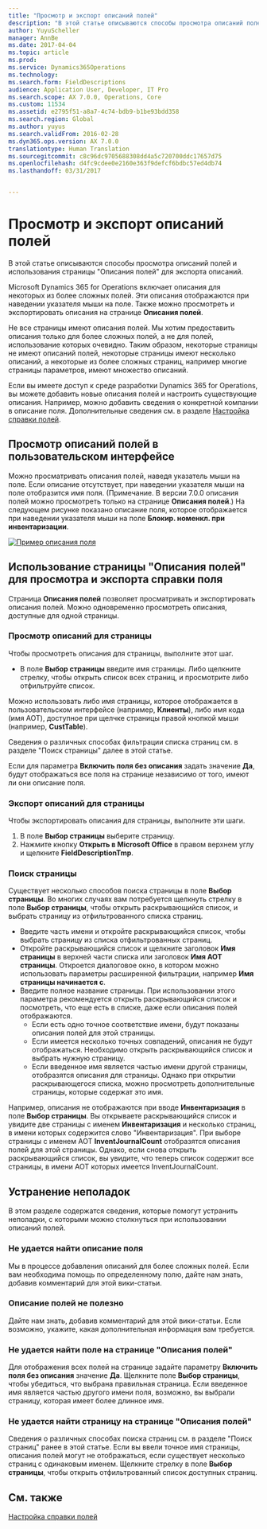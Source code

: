 ```yaml
---
title: "Просмотр и экспорт описаний полей"
description: "В этой статье описываются способы просмотра описаний полей и использования страницы &quot;Описания полей&quot; для экспорта описаний."
author: YuyuScheller
manager: AnnBe
ms.date: 2017-04-04
ms.topic: article
ms.prod: 
ms.service: Dynamics365Operations
ms.technology: 
ms.search.form: FieldDescriptions
audience: Application User, Developer, IT Pro
ms.search.scope: AX 7.0.0, Operations, Core
ms.custom: 11534
ms.assetid: e2795f51-a8a7-4c74-bdb9-b1be93bdd358
ms.search.region: Global
ms.author: yuyus
ms.search.validFrom: 2016-02-28
ms.dyn365.ops.version: AX 7.0.0
translationtype: Human Translation
ms.sourcegitcommit: c8c96dc9705688308dd4a5c720700ddc17657d75
ms.openlocfilehash: d4fc9cdee0e2160e363f9defcf6bdbc57ed4db74
ms.lasthandoff: 03/31/2017


---
```


# <a name="view-and-export-field-descriptions"></a>Просмотр и экспорт описаний полей

В этой статье описываются способы просмотра описаний полей и использования страницы "Описания полей" для экспорта описаний.

Microsoft Dynamics 365 for Operations включает описания для некоторых из более сложных полей. Эти описания отображаются при наведении указателя мыши на поле. Также можно просмотреть и экспортировать описания на странице **Описания полей**. 

Не все страницы имеют описания полей. Мы хотим предоставить описания только для более сложных полей, а не для полей, использование которых очевидно. Таким образом, некоторые страницы не имеют описаний полей, некоторые страницы имеют несколько описаний, а некоторые из более сложных страниц, например многие страницы параметров, имеют множество описаний. 

Если вы имеете доступ к среде разработки Dynamics 365 for Operations, вы можете добавить новые описания полей и настроить существующие описания. Например, можно добавить сведения о конкретной компании в описание поля. Дополнительные сведения см. в разделе [Настройка справки полей](/dynamics365/operations/dev-itpro/user-interface/customize-field-help).

## <a name="see-field-descriptions-in-the-user-interface"></a>Просмотр описаний полей в пользовательском интерфейсе
Можно просматривать описания полей, наведя указатель мыши на поле. Если описание отсутствует, при наведении указателя мыши на поле отобразится имя поля. (Примечание. В версии 7.0.0 описания полей можно просмотреть только на странице **Описания полей**.) На следующем рисунке показано описание поля, которое отображается при наведении указателя мыши на поле **Блокир. номенкл. при инвентаризации**. 

[![Пример описания поля](./media/field-description.png)](./media/field-description.png)

## <a name="use-the-field-descriptions-page-to-view-and-export-field-help"></a>Использование страницы "Описания полей" для просмотра и экспорта справки поля
Страница **Описания полей** позволяет просматривать и экспортировать описания полей. Можно одновременно просмотреть описания, доступные для одной страницы.

### <a name="view-the-descriptions-for-a-page"></a>Просмотр описаний для страницы

Чтобы просмотреть описания для страницы, выполните этот шаг.

-   В поле **Выбор страницы** введите имя страницы. Либо щелкните стрелку, чтобы открыть список всех страниц, и просмотрите либо отфильтруйте список.

Можно использовать либо имя страницы, которое отображается в пользовательском интерфейсе (например, **Клиенты**), либо имя кода (имя AOT), доступное при щелчке страницы правой кнопкой мыши (например, **CustTable**). 

Сведения о различных способах фильтрации списка страниц см. в разделе "Поиск страницы" далее в этой статье. 

Если для параметра **Включить поля без описания** задать значение **Да**, будут отображаться все поля на странице независимо от того, имеют ли они описание поля.

### <a name="export-the-descriptions-for-a-page"></a>Экспорт описаний для страницы

Чтобы экспортировать описания для страницы, выполните эти шаги.

1.  В поле **Выбор страницы** выберите страницу.
2.  Нажмите кнопку **Открыть в Microsoft Office** в правом верхнем углу и щелкните **FieldDescriptionTmp**.

### <a name="searching-for-a-page"></a>Поиск страницы

Существует несколько способов поиска страницы в поле **Выбор страницы**. Во многих случаях вам потребуется щелкнуть стрелку в поле **Выбор страницы**, чтобы открыть раскрывающийся список, и выбрать страницу из отфильтрованного списка страниц.

-   Введите часть имени и откройте раскрывающийся список, чтобы выбрать страницу из списка отфильтрованных страниц.
-   Откройте раскрывающийся список и щелкните заголовок **Имя страницы** в верхней части списка или заголовок **Имя AOT страницы**. Откроется диалоговое окно, в котором можно использовать параметры расширенной фильтрации, например **Имя страницы начинается с**.
-   Введите полное название страницы. При использовании этого параметра рекомендуется открыть раскрывающийся список и посмотреть, что еще есть в списке, даже если описания полей отображаются.
    -   Если есть одно точное соответствие имени, будут показаны описания полей для этой страницы.
    -   Если имеется несколько точных совпадений, описания не будут отображаться. Необходимо открыть раскрывающийся список и выбрать нужную страницу.
    -   Если введенное имя является частью имени другой страницы, отобразятся описания для страницы. Однако при открытии раскрывающегося списка, можно просмотреть дополнительные страницы, которые содержат это имя.

Например, описания не отображаются при вводе **Инвентаризация** в поле ****Выбор страницы****. Вы открываете раскрывающийся список и увидите две страницы с именем **Инвентаризация** и несколько страниц, в имени которых содержится слово "Инвентаризация". При выборе страницы с именем AOT **InventJournalCount** отобразятся описания полей для этой страницы. Однако, если снова открыть раскрывающийся список, вы увидите, что теперь список содержит все страницы, в имени AOT которых имеется InventJournalCount.

## <a name="troubleshooting"></a>Устранение неполадок
В этом разделе содержатся сведения, которые помогут устранить неполадки, с которыми можно столкнуться при использовании описаний полей.

### <a name="i-cant-find-a-field-description"></a>Не удается найти описание поля

Мы в процессе добавления описаний для более сложных полей. Если вам необходима помощь по определенному полю, дайте нам знать, добавив комментарий для этой вики-статьи.

### <a name="the-field-description-isnt-helpful"></a>Описание полей не полезно

Дайте нам знать, добавив комментарий для этой вики-статьи. Если возможно, укажите, какая дополнительная информация вам требуется.

### <a name="i-cant-find-a-field-on-the-field-descriptions-page"></a>Не удается найти поле на странице "Описания полей"

Для отображения всех полей на странице задайте параметру **Включить поля без описания** значение **Да**. Щелкните поле **Выбор страницы**, чтобы убедиться, что выбрана правильная страница. Если введенное имя является частью другого имени поля, возможно, вы выбрали страницу, которая имеет более длинное имя.

### <a name="i-cant-find-a-page-on-the-field-descriptions-page"></a>Не удается найти страницу на странице "Описания полей"

Сведения о различных способах поиска страниц см. в разделе "Поиск страниц" ранее в этой статье. Если вы ввели точное имя страницы, описания полей могут не отображаться, если существует несколько страниц с одинаковым именем. Щелкните стрелку в поле **Выбор страницы**, чтобы открыть отфильтрованный список доступных страниц.

<a name="see-also"></a>См. также
--------

[Настройка справки полей](https:/docs.microsoft.com/en-us/dynamics365/operations/dev-itpro/user-interface/customize-field-help.md)


